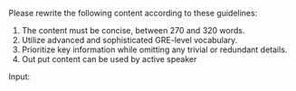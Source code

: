 Please rewrite the following content according to these guidelines:

1. The content must be concise, between 270 and 320 words.
2. Utilize advanced and sophisticated GRE-level vocabulary.
3. Prioritize key information while omitting any trivial or redundant details.
4. Out put content can be used by active speaker
    
Input: 
